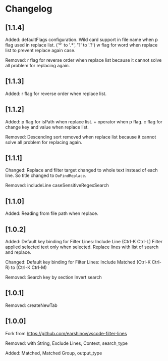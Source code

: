 # Changelog

## [1.1.4]

Added:
defaultFlags configuration.
Wild card support in file name when p flag used in replace list. ('\*' to '.\*', '?' to '.?')
w flag for word when replace list to prevent replace again case.

Removed:
r flag for reverse order when replace list because it cannot solve all problem for replacing again.

## [1.1.3]

Added:
r flag for reverse order when replace list.

## [1.1.2]

Added:
p flag for isPath when replace list. + operator when p flag.
c flag for change key and value when replace list.

Removed:
Descending sort removed when replace list because it cannot solve all problem for replacing again.

## [1.1.1]

Changed:
Replace and filter target changed to whole text instead of each line.
So title changed to `DoFindReplace`.

Removed:
includeLine
caseSensitiveRegexSearch

## [1.1.0]

Added:
Reading from file path when replace.

## [1.0.2]

Added:
Default key binding for Filter Lines: Include Line (Ctrl-K Ctrl-L)
Filter applied selected text only when selected.
Replace lines with list of search and replace.

Changed:
Default key binding for Filter Lines: Include Matched (Ctrl-K Ctrl-R) to (Ctrl-K Ctrl-M)

Removed:
Search key by section
Invert search

## [1.0.1]

Removed:
createNewTab

## [1.0.0]

Fork from https://github.com/earshinov/vscode-filter-lines

Removed:
with String, Exclude Lines, Context, search_type

Added:
Matched, Matched Group, output_type
